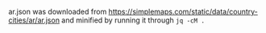 ar.json was downloaded from https://simplemaps.com/static/data/country-cities/ar/ar.json
and minified by running it through `jq -cM .`
